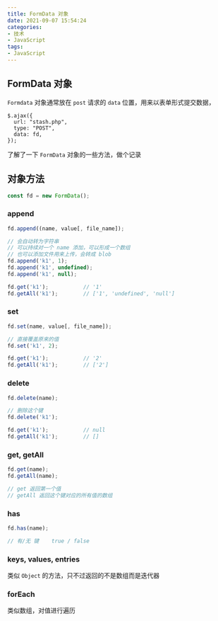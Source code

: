 ```yaml
---
title: FormData 对象
date: 2021-09-07 15:54:24
categories:
- 技术
- JavaScript
tags:
- JavaScript
---
```

## FormData 对象

`Formdata` 对象通常放在 `post` 请求的 `data` 位置，用来以表单形式提交数据，

```
$.ajax({
  url: "stash.php",
  type: "POST",
  data: fd,
});
```

了解了一下 `FormData` 对象的一些方法，做个记录

<!--more-->

## 对象方法

```javascript
const fd = new FormData();
```



### append

``` javascript
fd.append((name, value[, file_name]);

// 会自动转为字符串
// 可以持续对一个 name 添加，可以形成一个数组
// 也可以添加文件用来上传，会转成 blob
fd.append('k1', 1);
fd.append('k1', undefined);
fd.append('k1', null);

fd.get('k1');			// '1'
fd.getAll('k1');		// ['1', 'undefined', 'null']
```



### set

``` javascript
fd.set(name, value[, file_name]);

// 直接覆盖原来的值
fd.set('k1', 2);

fd.get('k1');			// '2'
fd.getAll('k1');		// ['2']
```



### delete

``` javascript
fd.delete(name);

// 删除这个键
fd.delete('k1');

fd.get('k1');			// null
fd.getAll('k1');		// []
```



### get, getAll

``` javascript
fd.get(name);
fd.getAll(name);

// get 返回第一个值
// getAll 返回这个键对应的所有值的数组
```



### has

``` javascript
fd.has(name);

// 有/无 键	true / false
```



### keys, values, entries

类似 `Object` 的方法，只不过返回的不是数组而是迭代器



### forEach

类似数组，对值进行遍历